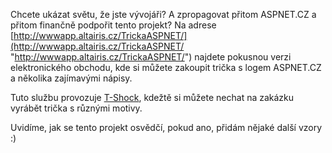 <!-- dcterms:identifier = aspnetcz#169 -->
<!-- dcterms:title = Kupte si tričko ASPNET.CZ! -->
<!-- dcterms:abstract = Chcete ukázat světu, že jste vývojáři? A zpropagovat přitom ASPNET.CZ a přitom finančně podpořit tento projekt? Pořiďte si tričko! -->
<!-- np9:categoryId = 6 -->
<!-- x4w:category = Akce a události -->
<!-- np9:authorId = 1 -->
<!-- np9:authorEmail = michal.valasek@altairis.cz -->
<!-- dcterms:creator = Michal Altair Valášek -->
<!-- dcterms:created = 2007-11-17T20:40:52.973+01:00 -->
<!-- dcterms:date = 2007-11-17T20:40:52.973+01:00 -->

Chcete ukázat světu, že jste vývojáři? A zpropagovat přitom ASPNET.CZ a přitom finančně podpořit tento projekt? Na adrese [http://wwwapp.altairis.cz/TrickaASPNET/](http://wwwapp.altairis.cz/TrickaASPNET/ "http://wwwapp.altairis.cz/TrickaASPNET/") najdete pokusnou verzi elektronického obchodu, kde si můžete zakoupit trička s logem ASPNET.CZ a několika zajímavými nápisy.

Tuto službu provozuje [T-Shock](http://www.t-shock.cz/), kdežtě si můžete nechat na zakázku vyrábět trička s různými motivy. 

Uvidíme, jak se tento projekt osvědčí, pokud ano, přidám nějaké další vzory :)